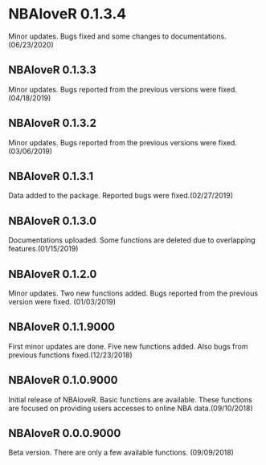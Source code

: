 #  NBAloveR 0.1.3.4
Minor updates. Bugs fixed and some changes to documentations. (06/23/2020)

##  NBAloveR 0.1.3.3
Minor updates. Bugs reported from the previous versions were fixed. (04/18/2019)

## NBAloveR 0.1.3.2
Minor updates. Bugs reported from the previous versions were fixed. (03/06/2019)

## NBAloveR 0.1.3.1
Data added to the package. Reported bugs were fixed.(02/27/2019)

## NBAloveR 0.1.3.0
Documentations uploaded. Some functions are deleted due to overlapping features.(01/15/2019)

## NBAloveR 0.1.2.0
Minor updates. Two new functions added. Bugs reported from the previous version were fixed. (01/03/2019)

## NBAloveR 0.1.1.9000
First minor updates are done. Five new functions added. Also bugs from previous functions fixed.(12/23/2018)

## NBAloveR 0.1.0.9000
Initial release of NBAloveR. Basic functions are available. These functions are focused on providing users accesses to online NBA data.(09/10/2018)

## NBAloveR 0.0.0.9000
Beta version. There are only a few available functions. (09/09/2018)
